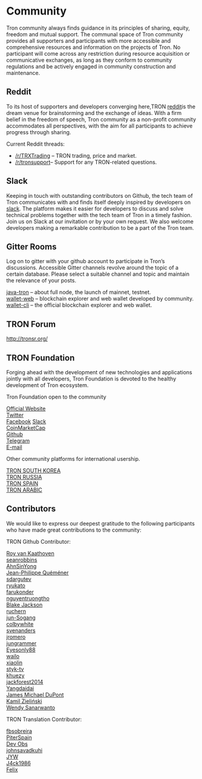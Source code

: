 # Community

Tron community always finds guidance in its principles of sharing, equity, freedom and mutual support. The communal space of Tron community provides all supporters and participants with more accessible and comprehensive resources and information on the projects of Tron. No participant will come across any restriction during resource acquisition or communicative exchanges, as long as they conform to community regulations and be actively engaged in community construction and maintenance.

## Reddit

To its host of supporters and developers converging here,TRON [reddit](https://www.reddit.com/r/Tronix/)is the dream venue for brainstorming and the exchange of ideas. With a firm belief in the freedom of speech, Tron community as a non-profit community accommodates all perspectives, with the aim for all participants to achieve progress through sharing.  

Current Reddit threads:

+ [/r/TRXTrading](https://www.reddit.com/r/TRXTrading/) – TRON trading, price and market.
+ [/r/tronsupport](https://www.reddit.com/r/tronsupport/)– Support for any TRON-related questions. 

## Slack

Keeping in touch with outstanding contributors on Github, the tech team of Tron communicates with and finds itself deeply inspired by developers on [slack](https://tronfoundation.slack.com/messages/C6DKKSU8G/details/). The platform makes it easier for developers to discuss and solve technical problems together with the tech team of Tron in a timely fashion. Join us on Slack at our invitation or by your own request. We also welcome developers making a remarkable contribution to be a part of the Tron team.

## Gitter Rooms

Log on to gitter with your github account to participate in Tron’s discussions. Accessible Gitter channels revolve around the topic of a certain database. Please select a suitable channel and topic and maintain the relevance of your posts.

[java-tron](https://github.com/tronprotocol/java-tron) – about full node, the launch of mainnet, testnet.  
[wallet-web](https://github.com/tronprotocol/wallet-web) – blockchain explorer and web wallet developed by community.  
[wallet-cli](https://github.com/tronprotocol/wallet-cli) – the official blockchain explorer and web wallet.

## TRON Forum

http://tronsr.org/

## TRON Foundation

Forging ahead with the development of new technologies and applications jointly with all developers, Tron Foundation is devoted to the healthy development of Tron ecosystem.

Tron Foundation open to the community

[Official Website](https://tron.network/en.html)  
[Twitter](https://twitter.com/tronfoundation)  
[Facebook](https://www.facebook.com/TronFoundation)
[Slack](https://tronfoundation.slack.com)  
[CoinMarketCap](https://coinmarketcap.com/currencies/tron/)  
[Github](https://github.com/tronprotocol)  
[Telegram](https://t.me/tronnetworkEN)  
[E-mail](service@tron.network)

Other community platforms for international usership.

[TRON SOUTH KOREA]( https://t.me/tronnetworkKR)  
[TRON RUSSIA](https://t.me/tronnetworkRU)  
[TRON SPAIN](https://t.me/tronnetworkES)  
[TRON ARABIC](https://t.me/tronnetworkAR)

## Contributors

We would like to express our deepest gratitude to the following participants who have made great contributions to the community:

TRON Github Contributor:

[Roy van Kaathoven](https://github.com/Rovak)  
[seanrobbins](https://github.com/seanrobbins)  
[AhnSinYong](https://github.com/AhnSinYong)  
[Jean-Philippe Quéméner](https://github.com/JohnnyQQQQ)  
[sdargutev](https://github.com/sdargutev)  
[ryukato](https://github.com/ryukato)  
[farukonder](https://github.com/farukonder)  
[nguyentruongtho](https://github.com/nguyentruongtho)  
[Blake Jackson](https://github.com/blaketastic2)  
[ruchern](https://github.com/ruchern)  
[jun-Sogang](https://github.com/jun-Sogang)  
[colbywhite](https://github.com/colbywhite)  
[svenanders](https://github.com/svenanders)  
[jromero](https://github.com/jromero)  
[jungrammer](https://github.com/jungrammer)  
[Eyesonly88](https://github.com/Eyesonly88)  
[wailo](https://github.com/wailo)  
[xiaolin](https://github.com/xiaolin)  
[styk-tv](https://github.com/styk-tv)  
[khuezy](https://github.com/khuezy)  
[jackforest2014](https://github.com/jackforest2014)  
[Yangdaidai](https://github.com/Yangdaidai)  
[James Michael DuPont](https://github.com/h4ck3rm1k3)  
[Kamil Zieliński](https://github.com/KamilZielinski)  
[Wendy Sanarwanto](https://github.com/WendySanarwanto)

TRON Translation Contributor:

[fbsobreira](https://crowdin.com/profile/fbsobreira)  
[PiterSpain](https://crowdin.com/profile/PiterSpain)  
[Dev Obs](https://crowdin.com/profile/devobs1)  
[johnsavadkuhi](https://crowdin.com/profile/johnsavadkuhi)  
[JYW](https://crowdin.com/profile/JYW)  
[J4ck1986](https://crowdin.com/profile/J4ck1986)  
[Felix](https://crowdin.com/profile/FlxGut)